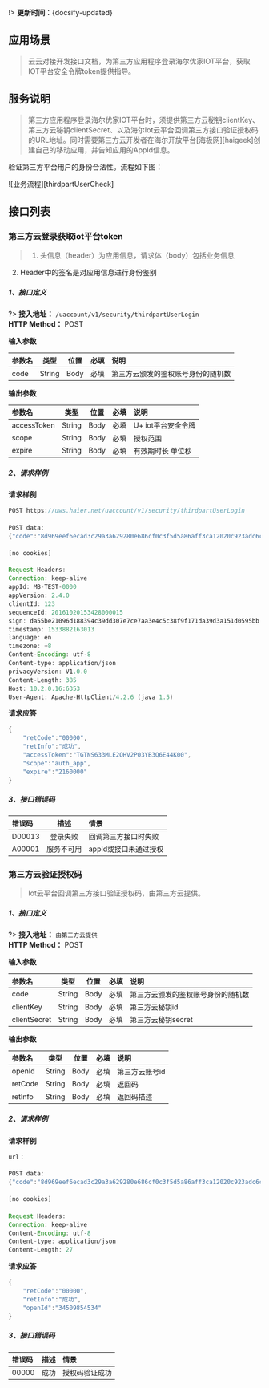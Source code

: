 
!> **更新时间**：{docsify-updated}  


## 应用场景
>  云云对接开发接口文档，为第三方应用程序登录海尔优家IOT平台，获取IOT平台安全令牌token提供指导。


## 服务说明
	
> 第三方应用程序登录海尔优家IOT平台时，须提供第三方云秘钥clientKey、第三方云秘钥clientSecret、以及海尔Iot云平台回调第三方接口验证授权码的URL地址。同时需要第三方云开发者在海尔开放平台[海极网][haigeek]创建自己的移动应用，并告知应用的AppId信息。



验证第三方平台用户的身份合法性。流程如下图：

![业务流程][thirdpartUserCheck]

## 接口列表

### 第三方云登录获取iot平台token

> 1. 头信息（header）为应用信息，请求体（body）包括业务信息
2.	Header中的签名是对应用信息进行身份鉴别




##### 1、接口定义
?> **接入地址：** `/uaccount/v1/security/thirdpartUserLogin`</br>
**HTTP Method：** POST  


**输入参数**

参数名|类型|位置|必填|说明
:-|:-:|:-:|:-:|:-
code|String|Body|必填|第三方云颁发的鉴权账号身份的随机数  


**输出参数**

参数名|类型|位置|必填|说明
:-|:-:|:-:|:-:|:-
accessToken|String|Body|必填|U+ iot平台安全令牌 
scope|String|Body|必填|授权范围 
expire|String|Body|必填|有效期时长 单位秒

##### 2、请求样例

**请求样例**

```java 
POST https://uws.haier.net/uaccount/v1/security/thirdpartUserLogin

POST data:
{"code":"8d969eef6ecad3c29a3a629280e686cf0c3f5d5a86aff3ca12020c923adc6c92"}

[no cookies]

Request Headers:
Connection: keep-alive
appId: MB-TEST-0000
appVersion: 2.4.0
clientId: 123
sequenceId: 20161020153428000015
sign: da55be21096d188394c39dd307e7ce7aa3e4c5c38f9f171da39d3a151d0595bb
timestamp: 1533882163013 
language: en
timezone: +8
Content-Encoding: utf-8
Content-type: application/json
privacyVersion: V1.0.0
Content-Length: 385
Host: 10.2.0.16:6353
User-Agent: Apache-HttpClient/4.2.6 (java 1.5)

```

**请求应答**

``` java
{
	"retCode":"00000",
	"retInfo":"成功",
	"accessToken":"TGTNS633MLE2OHV2P03YB3Q6E44K00",
	"scope":"auth_app",
	"expire":"2160000"
}


```

##### 3、接口错误码

错误码|描述|情景 
:-|:-:|:-
D00013|登录失败|回调第三方接口时失败    
A00001|服务不可用|appId或接口未通过授权



### 第三方云验证授权码

> Iot云平台回调第三方接口验证授权码，由第三方云提供。


##### 1、接口定义
?> **接入地址：** `由第三方云提供`</br>
**HTTP Method：** POST  
    

**输入参数**

参数名|类型|位置|必填|说明
:-|:-:|:-:|:-:|:-
code|String|Body|必填|第三方云颁发的鉴权账号身份的随机数
clientKey|String|Body|必填|第三方云秘钥id
clientSecret|String|Body|必填|第三方云秘钥secret

**输出参数**

参数名|类型|位置|必填|说明
:-|:-:|:-:|:-:|:-
openId|String|Body|必填|第三方云账号id
retCode|String|Body|必填|返回码
retInfo|String|Body|必填|返回码描述
 

##### 2、请求样例

**请求样例**

```java
url：

POST data:
{"code":"8d969eef6ecad3c29a3a629280e686cf0c3f5d5a86aff3ca12020c923adc6c92"," clientKey":"iot-client-project"," clientSecret ":"E3er4J88P=vb9"}

[no cookies]

Request Headers:
Connection: keep-alive
Content-Encoding: utf-8
Content-type: application/json
Content-Length: 27


```

**请求应答**

```java
{
	"retCode":"00000",
	"retInfo":"成功",
	"openId":"34509854534"
}

```




##### 3、接口错误码

错误码|描述|情景 
:-|:-:|:-
00000|成功|授权码验证成功  
   








[^-^]:常用图片注释
[haigeek]:(http://www.haigeek.com)
[thirdpartUserCheck]:_media/_thirdpartUserLogin/thirdpartUserCheck.png

